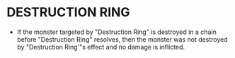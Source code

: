 
# DESTRUCTION RING

*   If the monster targeted by "Destruction Ring" is destroyed in a chain before "Destruction Ring" resolves, then the monster was not destroyed by "Destruction Ring'"s effect and no damage is inflicted.

  